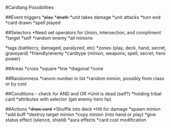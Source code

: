 #Cardlang Possibilities

##Event triggers
*~~play~~
*~~death~~
*unit takes damage
*unit attacks
*turn end
*card drawn
*spell played

##Selectors
*Need set operators for Union, intersection, and compliment
*target
*self
*random enemy
*all minions

*tags (battlecry, damaged, paralyzed, etc)
*zones (play, deck, hand, secret, graveyard)
*friendly/enemy
*cardtype (minion, weapons, spell, secret, hero power)

##Areas
*cross
*square
*line
*diagonal
*cone


##Randomness
*ranom number in list
*random minion, possibly from class or by cost

##Conditions - check for AND and OR
*Unit is dead (self?)
*holding tribal card
*attributes with selector (get enemy hero hp)


##Actions
*~~draw card~~
*Shuffle into deck
*Hit for damage
*spawn minion
*add buff
*destroy target minion
*copy minion (into hand or play)
*give status effect (silence, shield)
*aura effects
*card cost modification